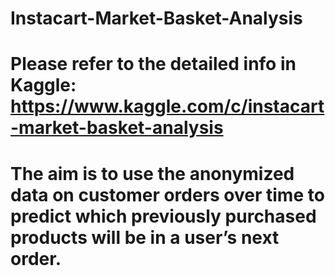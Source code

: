 # Instacart-Market-Basket-Analysis
# Please refer to the detailed info in Kaggle: https://www.kaggle.com/c/instacart-market-basket-analysis

# The aim is to use the anonymized data on customer orders over time to predict which previously purchased products will be in a user’s next order.
